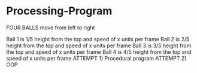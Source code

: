 # Processing-Program
FOUR BALLS move from left to right

Ball 1 is 1/5 height from the top and speed of x units per frame
Ball 2 is 2/5 height from the top and speed of x units per frame
Ball 3 is 3/5 height from the top and speed of x units per frame
Ball 4 is 4/5 height from the top and speed of x units per frame
ATTEMPT 1) Procedural program
ATTEMPT 2) OOP
